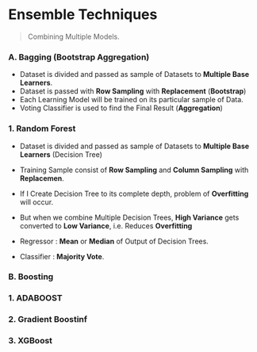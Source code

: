 # Ensemble Techniques

> Combining Multiple Models.

### A. Bagging (Bootstrap Aggregation)

- Dataset is divided and passed as sample of Datasets to **Multiple Base Learners**.
- Dataset is passed with **Row Sampling** with **Replacement** (**Bootstrap**)
- Each Learning Model will be trained on its particular sample of Data.
- Voting Classifier is used to find the Final Result (**Aggregation**)

### 1. Random Forest

- Dataset is divided and passed as sample of Datasets to **Multiple Base Learners** (Decision Tree)
- Training Sample consist of **Row Sampling** and **Column Sampling** with **Replacemen**.

- If I Create Decision Tree to its complete depth, problem of **Overfitting** will occur. 
- But when we combine Multiple Decision Trees, **High Variance** gets converted to **Low Variance**, i.e. Reduces **Overfitting**

- Regressor : **Mean** or **Median** of Output of Decision Trees.
- Classifier : **Majority Vote**.

### B. Boosting

### 1. ADABOOST

### 2. Gradient Boostinf

### 3. XGBoost

